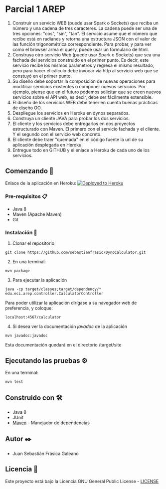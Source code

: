 # Parcial 1 AREP

1. Construir un servicio WEB (puede usar Spark o Sockets) que reciba un número y una cadena de tres caracteres. La cadena puede ser una de tres opciones: "cos", "sin", "tan". El servicio asume que el número que recibe está en radianes y retorna una estructura JSON con el valor de las función trigonométrica correspondiente. Para probar, y para ver como el browser arma el query, puede usar  un formulario de html.
2. Construya otro servicio Web (puede usar Spark o Sockets) que sea una fachada del servicios construido en el primer punto. Es decir, este servicio recibe los mismos parámetros y regresa el mismo resultado, pero para hacer el cálculo debe invocar via http al servicio web que se constuyó en el primer punto.
3. Su diseño debe soportar la composición de nuevas operaciones para modificar servicios existentes o componer nuevos servicios. Por ejemplo, piense que en el futuro podemos solicitar que se creen nuevos servicios sobre  el API web, es decir,  debe ser fácilmente extensible.
4. El diseño de los servicios WEB debe tener en cuenta buenas prácticas de diseño OO.
5. Despliegue los servicios en Heroku en dynos separados.
6. Construya un cliente JAVA para probar los dos servicios.
7. El cliente y los servicios debe entregarlos en dos proyectos estructurado con Maven. El primero con el servicio fachada y el cliente. Y el segundo con el servicio web concreto.
8. El cliente debe traer "quemada" en el código fuente la url de su aplicación desplegada en Heroku.
9. Entregue todo en GITHUB y el enlace a Heroku de cada uno de los servicios.

## Comenzando 🚀

Enlace de la aplicación en Heroku:
[![Deployed to Heroku](https://www.herokucdn.com/deploy/button.png)](https://dyno-calculator.herokuapp.com/calculator)

### Pre-requisitos 📋

* Java 8
* Maven (Apache Maven)
* Git



### Instalación 🔧

1. Clonar el repositorio

```
git clone https://github.com/sebastianfrasic/DynoCalculator.git
```

2. En una terminal:

```
mvn package
```


3. Para ejecutar la aplicación

```
java -cp target/classes;target/dependency/* edu.eci.arep.controller.CalculatorController
```
Para poder utilizar la aplicación dirígase a su navegador web de preferencia, y coloque:

```
localhost:4567/calculator
```

4. Si desea ver la documentación _javadoc_ de la aplicación

```
mvn javadoc:javadoc
```
Esta documentación quedará en el directorio /target/site


## Ejecutando las pruebas ⚙️

En una terminal:
```
mvn test
```




## Construido con 🛠️

* Java 8
* JUnit
* [Maven](https://maven.apache.org/) - Manejador de dependencias




## Autor ✒️

* Juan Sebastián Frásica Galeano

## Licencia 📄

Este proyecto está bajo la Licencia GNU General Public License - [LICENSE](LICENSE) 


